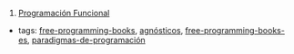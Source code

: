 1. [Programación Funcional](http://www.staff.science.uu.nl/~fokke101/courses/fp-sp.pdf)
  * tags: [free-programming-books](tags/free-programming-books.md), [agnósticos](tags/agnósticos.md), [free-programming-books-es](tags/free-programming-books-es.md), [paradigmas-de-programación](tags/paradigmas-de-programación.md)
